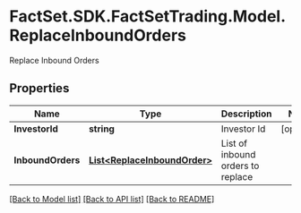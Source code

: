 # FactSet.SDK.FactSetTrading.Model.ReplaceInboundOrders
Replace Inbound Orders

## Properties

Name | Type | Description | Notes
------------ | ------------- | ------------- | -------------
**InvestorId** | **string** | Investor Id | [optional] 
**InboundOrders** | [**List&lt;ReplaceInboundOrder&gt;**](ReplaceInboundOrder.md) | List of inbound orders to replace | 

[[Back to Model list]](../README.md#documentation-for-models) [[Back to API list]](../README.md#documentation-for-api-endpoints) [[Back to README]](../README.md)

